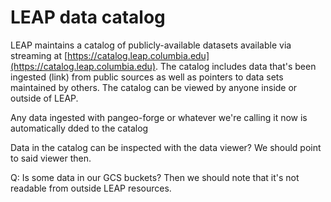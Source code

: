 # LEAP data catalog

LEAP maintains a catalog of publicly-available datasets available via streaming at
[https://catalog.leap.columbia.edu](https://catalog.leap.columbia.edu).
The catalog includes data that's been ingested (link) from public sources as well as pointers to
data sets maintained by others. The catalog can be viewed by anyone inside or outside of LEAP.

Any data ingested with pangeo-forge or whatever we're calling it now is automatically dded to the catalog

Data in the catalog can be inspected with the data viewer? We should point to said viewer then.

Q: Is some data in our GCS buckets? Then we should note that it's not readable from outside LEAP resources.
